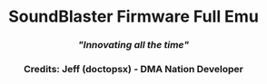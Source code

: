 ###

<h1 align="center">SoundBlaster Firmware Full Emu</h1>
<h3 align="center"><em>"Innovating all the time"</em></h3>

<h3 align="center">Credits: Jeff (doctopsx) - <strong>DMA Nation Developer</strong></h3>
